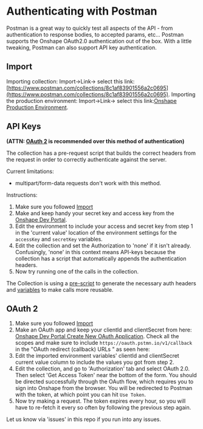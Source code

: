 # Authenticating with Postman

Postman is a great way to quickly test all aspects of the API - from authentication to response bodies,
to accepted params, etc... Postman supports the Onshape OAuth2.0 authentication out of the box. 
With a little tweaking, Postman can also support API key authentication.

## Import
 
Importing collection: Import->Link-> select this link: [https://www.postman.com/collections/8c1af83901556a2c0695](https://www.postman.com/collections/8c1af83901556a2c0695).
Importing the production environment: Import->Link-> select this link:[Onshape Production Environment](./onshape-production.postman-environment.json).

## API Keys

**(ATTN: [OAuth 2](#oauth-2) is recommended over this method of authentication)**

The collection has a pre-request script that builds the correct headers from the request in order to correctly authenticate against the server. 

Current limitations:
* multipart/form-data requests don't work with this method.

Instructions:

1. Make sure you followed [Import](#import)
1. Make and keep handy your secret key and access key from the [Onshape Dev Portal](https://dev-portal.onshape.com/).
1. Edit the environment to include your access and secret key from step 1 in the 'current value' location of the environment settings for the `accessKey` and `secretKey` variables.
1. Edit the collection and set the Authorization to 'none' if it isn't already. Confusingly, 'none' in this context means API-keys because the collection has a script that automatically appends the authentication headers.
1. Now try running one of the calls in the collection. 

The Collection is using a [pre-script](https://learning.postman.com/docs/postman/scripts/pre-request-scripts/) 
to generate the necessary auth headers and [variables](https://learning.postman.com/docs/postman/variables-and-environments/variables/) 
to make calls more reusable. 

## OAuth 2

1. Make sure you followed [Import](#import)
1. Make an OAuth app and keep your clientId and clientSecret from here: [Onshape Dev Portal Create New OAuth Application](https://dev-portal.onshape.com/oauthApps/createNew). Check all the scopes and make sure to include `https://oauth.pstmn.io/v1/callback` in the "OAuth redirect (callback) URLs
" as seen here: 
1. Edit the imported environment variables' clientId and clientSecret current value column to include the values you got from step 2. 
1. Edit the collection, and go to 'Authorization' tab and select OAuth 2.0. Then select 'Get Access Token' near the bottom of the form. You should be directed successfully through the OAuth flow, which requires you to sign into Onshape from the browser. You will be redirected to Postman with the token, at which point you can hit `Use Token`.
1. Now try making a request. The token expires every hour, so you will have to re-fetch it every so often by following the previous step again.

Let us know via 'issues' in this repo if you run into any issues.
